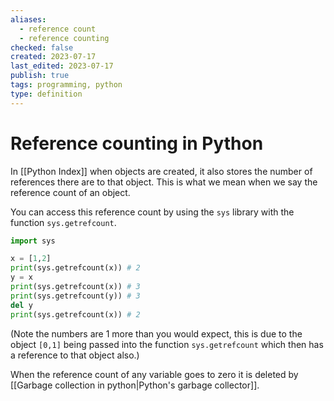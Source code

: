 ```yaml
---
aliases:
  - reference count
  - reference counting
checked: false
created: 2023-07-17
last_edited: 2023-07-17
publish: true
tags: programming, python
type: definition
---
```

# Reference counting in Python

In [[Python Index]] when objects are created, it also stores the number of references there are to that object. This is what we mean when we say the reference count of an object.

You can access this reference count by using the `sys` library with the function `sys.getrefcount`.

```python
import sys

x = [1,2]
print(sys.getrefcount(x)) # 2
y = x
print(sys.getrefcount(x)) # 3
print(sys.getrefcount(y)) # 3
del y
print(sys.getrefcount(x)) # 2
```

(Note the numbers are 1 more than you would expect, this is due to the object `[0,1]` being passed into the function `sys.getrefcount` which then has a reference to that object also.)

When the reference count of any variable goes to zero it is deleted by [[Garbage collection in python|Python's garbage collector]].

